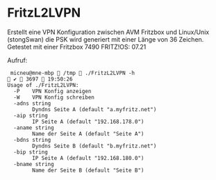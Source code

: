 # FritzL2LVPN
Erstellt eine VPN Konfiguration zwischen AVM Fritzbox und Linux/Unix (stongSwan)
die PSK wird generiert mit einer Länge von 36 Zeichen.
Getestet mit einer Fritzbox 7490 FRITZ!OS: 07.21

Aufruf:
```
 micneu@mne-mbp  /tmp  ./FritzL2LVPN -h                                                        ✔  3697  19:50:26
Usage of ./FritzL2LVPN:
  -P	VPN Konfig anzeigen
  -W	VPN Konfig schreiben
  -adns string
    	Dyndns Seite A (default "a.myfritz.net")
  -aip string
    	IP Seite A (default "192.168.178.0")
  -aname string
    	Name der Seite A (default "Seite A")
  -bdns string
    	Dyndns Seite B (default "b.myfritz.net")
  -bip string
    	IP Seite A (default "192.168.180.0")
  -bname string
    	Name der Seite B (default "Seite B")



